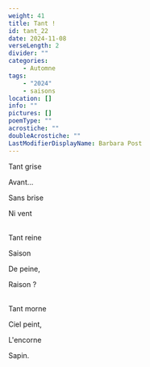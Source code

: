 ```yaml
---
weight: 41
title: Tant !
id: tant_22
date: 2024-11-08
verseLength: 2
divider: ""
categories:
    - Automne
tags:
    - "2024"
    - saisons
location: []
info: ""
pictures: []
poemType: ""
acrostiche: ""
doubleAcrostiche: ""
LastModifierDisplayName: Barbara Post
---
```

Tant grise

Avant...

Sans brise

Ni vent

 \
Tant reine

Saison

De peine,

Raison ?

 \
Tant morne

Ciel peint,

L'encorne

Sapin.